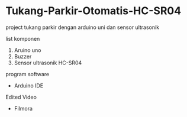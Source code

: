# Tukang-Parkir-Otomatis-HC-SR04
project tukang parkir dengan arduino uni dan sensor ultrasonik

list komponen
1. Aruino uno
2. Buzzer
3. Sensor ultrasonik HC-SR04

program software
- Arduino IDE

Edited Video
- Filmora
